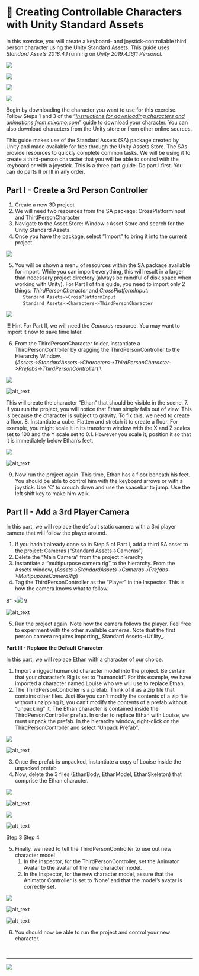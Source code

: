 <link rel="stylesheet" href="../css/images.css" />

&#x1F4D8; Creating Controllable Characters with Unity Standard Assets
=======================================================================

In this exercise, you will create a keyboard- and joystick-controllable third person character using the Unity Standard Assets.  This guide uses _Standard Assets 2018.4.1_ running on _Unity 2019.4.16f1 Personal_.


![](controllable_char_with_SA/image1.jpg?style=left30)

![](controllable_char_with_SA/image2.jpg?style=left30)

![](controllable_char_with_SA/image3.jpg?style=left30)

![](controllable_char_with_SA/image4.jpg?style=left30)



Begin by downloading the character you want to use for this exercise.  Follow Steps 1 and 3 of the “_[Instructions for downloading characters and animations from mixamo.com](https://docs.google.com/document/d/1wa4wkw0jEfR5mXGCDmMVqvGJwCwdYghuITq1HSdc_jI/edit?usp=sharing)_” guide to download your character.  You can also download characters from the Unity store or from other online sources.

This guide makes use of the Standard Assets (SA) package created by Unity and made available for free through the Unity Assets Store.  The SAs provide resources to quickly complete common tasks.  We will be using it to create a third-person character that you will be able to control with the keyboard or with a joystick.  This is a three part guide.  Do part I first.  You can do parts II or III in any order.

Part I - Create a 3rd Person Controller
---------------------------------------


1. Create a new 3D project
2. We will need two resources from the SA package: CrossPlatformInput and ThirdPersonCharacter
3. Navigate to the Asset Store:
Window->Asset Store
and search for the Unity Standard Assets.
4. Once you have the package, select “Import” to bring it into the current project.

![](controllable_char_with_SA/image5.png)

5. You will be shown a menu of resources within the SA package available for import.  While you can import everything, this will result in a larger than necessary project directory (always be mindful of disk space when working with Unity).  For Part I of this guide, you need to import only 2 things: _ThirdPersonCharacter_ and _CrossPlatformInput_:  
    `   Standard Assets->CrossPlatformInput`  
    `   Standard Assets->Characters->ThirdPersonCharacter`  

![](controllable_char_with_SA/imagex.png)

!!! Hint
    For Part II, we will need the _Cameras_ resource.  You may want to import it now to save time later.

6. From the ThirdPersonCharacter folder, instantiate a ThirdPersonController by dragging the ThirdPersonController to the Hierarchy Window. \
(_Assets->StandardAssets->Characters->ThirdPersonCharacter->Prefabs->ThirdPersonController_) \


![](controllable_char_with_SA/image6.png)


![alt_text](controllable_char_with_SA/image6.png "image_tooltip")

This will create the character “Ethan” that should be visible in the scene.
7. If you run the project, you will notice that Ethan simply falls out of view.  This is because the character is subject to gravity.  To fix this, we need to create a floor.
8. Instantiate a cube.  Flatten and stretch it to create a floor.  For example, you might scale it in its transform window with the X and Z scales set to 100 and the Y scale set to 0.1.  However you scale it, position it so that it is immediately below Ethan’s feet.



![](controllable_char_with_SA/image7.png)


![alt_text](controllable_char_with_SA/image7.png "image_tooltip")


9. Now run the project again.  This time, Ethan has a floor beneath his feet.  You should be able to control him with the keyboard arrows or with a joystick.  Use ‘C’ to crouch down and use the spacebar to jump.  Use the left shift key to make him walk.

Part II - Add a 3rd Player Camera
---------------------------------

In this part, we will replace the default static camera with a 3rd player camera that will follow the player around.



1. If you hadn’t already done so in Step 5 of Part I, add a third SA asset to the project: Cameras (“Standard Assets->Cameras”)
2. Delete the “Main Camera” from the project hierarchy
3. Instantiate a “multipurpose camera rig” to the hierarchy.  From the Assets window, (_Assets->StandardAssets->Cameras->Prefabs->MultipuposeCameraRig_)
4. Tag the ThirdPersonController as the “Player” in the Inspector.  This is how the camera knows what to follow.




8" >![](controllable_char_with_SA/image8.png) 9


![alt_text](controllable_char_with_SA/image8.png "image_tooltip")




5. Run the project again.  Note how the camera follows the player.  Feel free to experiment with the other available cameras.  Note that the first person camera requires importing_ Standard Assets->Utility_.



**Part III - Replace the Default Character**

In this part, we will replace Ethan with a character of our choice.



1. Import a rigged humanoid character model into the project.  Be certain that your character’s Rig is set to “humanoid”.  For this example, we have imported a character named Louise who we will use to replace Ethan.
2. The ThirdPersonController is a prefab.  Think of it as a zip file that contains other files.  Just like you can’t modify the contents of a zip file without unzipping it, you can’t modify the contents of a prefab without “unpacking” it.  The Ethan character is contained inside the ThirdPersonController prefab.  In order to replace Ethan with Louise, we must unpack the prefab.  In the hierarchy window, right-click on the ThirdPersonController and select “Unpack Prefab”.




![](controllable_char_with_SA/image9.png)


![alt_text](controllable_char_with_SA/image9.png "image_tooltip")





3. Once the prefab is unpacked, instantiate a copy of Louise inside the unpacked prefab
4. Now, delete the 3 files (EthanBody, EthanModel, EthanSkeleton) that comprise the Ethan character.




![](controllable_char_with_SA/image10.png)


![alt_text](controllable_char_with_SA/image10.png "image_tooltip")

![](controllable_char_with_SA/image11.png)


![alt_text](controllable_char_with_SA/image11.png "image_tooltip")


Step 3						Step 4






5. Finally, we need to tell the ThirdPersonController to use out new character model
	1. In the Inspector, for the ThirdPersonController, set the Animator Avatar to the avatar of the new character model.
	2. In the Inspector, for the new character model, assure that the Animator Controller is set to ‘None’ and that the model’s avatar is correctly set.




![](controllable_char_with_SA/image12.png)


![alt_text](controllable_char_with_SA/image12.png "image_tooltip")


[](controllable_char_with_SA/image13.png)


![alt_text](controllable_char_with_SA/image13.png "image_tooltip")




6. You should now be able to run the project and control your new character.


<br><hr>

![](images/il_logo.png?style=center20)
